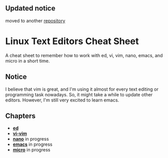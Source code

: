 ## Updated notice

moved to another [repository](https://github.com/s06a/to-remember)

# Linux Text Editors Cheat Sheet

A cheat sheet to remember how to work with ed, vi, vim, nano, emacs, and micro in a short time. 

## Notice

I believe that vim is great, and I'm using it almost for every text editing or programming task nowadays. So, it might take a while to update other editors. However, I'm still very excited to learn emacs.

## Chapters
- [**ed**](/ed.md)
- [**vi-vim**](/vi-vim.md)
- [**nano**](/nano.md) in progress
- [**emacs**](/emacs.md) in progress
- [**micro**](micro.md) in progress

